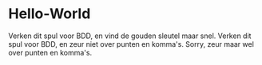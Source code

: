 # Hello-World
Verken dit spul voor BDD, en vind de gouden sleutel maar snel.
Verken dit spul voor BDD, en zeur niet over punten en komma's.
Sorry, zeur maar wel over punten en komma's.
